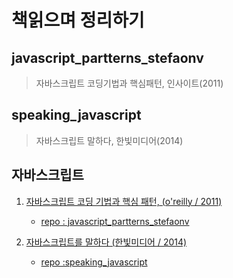 # 책읽으며 정리하기

## javascript_partterns_stefaonv
> 자바스크립트 코딩기법과 핵심패턴, 인사이트(2011)

## speaking_javascript
> 자바스크립트 말하다, 한빛미디어(2014)

## 자바스크립트
1. [자바스크립트 코딩 기법과 핵심 패턴, (o'reilly / 2011)](http://www.yes24.com/24/goods/5871083)
     * [repo : javascript_partterns_stefaonv](https://github.com/hyuckgi/reading/tree/master/javascript_partterns_stefaonv)

2. [자바스크립트를 말하다 (한빛미디어 / 2014)](http://www.yes24.com/24/goods/14533820?scode=032&OzSrank=1)
    * [repo :speaking_javascript](https://github.com/hyuckgi/reading/tree/master/speaking_javascript)
